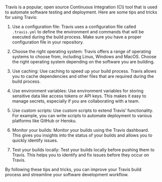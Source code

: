Travis is a popular, open source Continuous Integration (CI) tool that is used to automate software testing and deployment. Here are some tips and tricks for using Travis:

1. Use a configuration file: Travis uses a configuration file called `.travis.yml` to define the environment and commands that will be executed during the build process. Make sure you have a proper configuration file in your repository.

2. Choose the right operating system: Travis offers a range of operating systems to choose from, including Linux, Windows and MacOS. Choose the right operating system depending on the software you are building.

3. Use caching: Use caching to speed up your build process. Travis allows you to cache dependencies and other files that are required during the build process.

4. Use environment variables: Use environment variables for storing sensitive data like access tokens or API keys. This makes it easy to manage secrets, especially if you are collaborating with a team.

5. Use custom scripts: Use custom scripts to extend Travis’ functionality. For example, you can write scripts to automate deployment to various platforms like GitHub or Heroku.

6. Monitor your builds: Monitor your builds using the Travis dashboard. This gives you insights into the status of your builds and allows you to quickly identify issues.

7. Test your builds locally: Test your builds locally before pushing them to Travis. This helps you to identify and fix issues before they occur on Travis.

By following these tips and tricks, you can improve your Travis build process and streamline your software development workflow.
